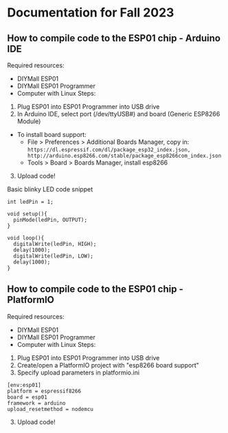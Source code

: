 # Documentation for Fall 2023

## How to compile code to the ESP01 chip - Arduino IDE
Required resources:
- DIYMall ESP01
- DIYMall ESP01 Programmer
- Computer with Linux
Steps:
1. Plug ESP01 into ESP01 Programmer into USB drive
2. In Arduino IDE, select port (/dev/ttyUSB#) and board (Generic ESP8266 Module)
  - To install board support:
    - File > Preferences > Additional Boards Manager, copy in:
      ```https://dl.espressif.com/dl/package_esp32_index.json, http://arduino.esp8266.com/stable/package_esp8266com_index.json```
    - Tools > Board > Boards Manager, install esp8266
3. Upload code!

Basic blinky LED code snippet
```
int ledPin = 1;

void setup(){
  pinMode(ledPin, OUTPUT);
}

void loop(){
  digitalWrite(ledPin, HIGH);
  delay(1000);
  digitalWrite(ledPin, LOW);
  delay(1000);
}
```

## How to compile code to the ESP01 chip - PlatformIO
Required resources:
- DIYMall ESP01
- DIYMall ESP01 Programmer
- Computer with Linux
Steps:
1. Plug ESP01 into ESP01 Programmer into USB drive
2. Create/open a PlatformIO project with "esp8266 board support"
3. Specify upload parameters in platformio.ini
  ```
  [env:esp01]
  platform = espressif8266
  board = esp01
  framework = arduino
  upload_resetmethod = nodemcu
  ```
3. Upload code!
